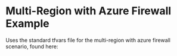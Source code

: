 # Multi-Region with Azure Firewall Example

Uses the standard tfvars file for the multi-region with azure firewall scenario, found here: 
